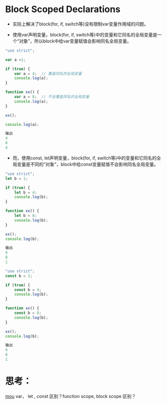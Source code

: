 # Block Scoped Declarations

* 实际上解决了block(for, if, switch等)没有限制var变量作用域的问题。

* 使用var声明变量，block(for, if, switch等)中的变量和它同名的全局变量是一个“对象”，所以block中给var变量赋值会影响同名全局变量。
```javascript
"use strict";

var a =1;

if (true) {
    var a = 4;  // 覆盖同名的全局变量
    console.log(a);
}

function xx() {
    var a = 8;  // 不会覆盖同名的全局变量
    console.log(a);
}

xx();

console.log(a);

输出
4
8
4
```

* 而，使用const, let声明变量，block(for, if, switch等)中的变量和它同名的全局变量是不同的“对象”，block中给const变量赋值不会影响同名全局变量。
```javascript
"use strict";
let b = 1;

if (true) {
    let b = 4;
    console.log(b);
}

function xx() {
    let b = 8;
    console.log(b);
}

xx();
console.log(b);

输出
4
8
1
```
```javascript
"use strict";
const b = 1;

if (true) {
    const b = 4;
    console.log(b);
}

function xx() {
    const b = 8;
    console.log(b);
}

xx();
console.log(b);

输出
4
8
1
```

# 思考：
[mou](http://mouapp.com/) var， let , const 区别？function scope, block scope 区别？

